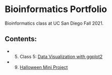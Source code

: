 # Bioinformatics Portfolio

Bioinformatics class at UC San Diego Fall 2021.

## Contents:

- 5. Class 5: [Data Visualization with ggplot2](https://github.com/PierceWF/bggn213/blob/main/class05/class05.md)
- 9. [Halloween Mini Project](https://github.com/PierceWF/bggn213/blob/main/class09_mini_project/Candy.md)
